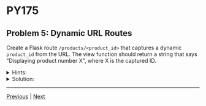 # PY175
## Problem 5: Dynamic URL Routes

Create a Flask route `/products/<product_id>` that captures a dynamic `product_id` from the URL. The view function should return a string that says "Displaying product number X", where X is the captured ID.

<details>
<summary>Hints:</summary>

Use angle brackets in the route to capture URL parameters. You can specify the type (like `<int:product_id>`) to ensure the parameter is converted to an integer.

</details>

<details>
<summary>Solution:</summary>

```python
from flask import Flask

app = Flask(__name__)

@app.route('/products/<int:product_id>')
def show_product(product_id):
    return f"Displaying product number {product_id}"

if __name__ == '__main__':
    app.run(debug=True)
```

</details>

---

[Previous](04.md) | [Next](06.md)